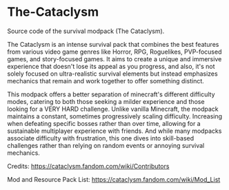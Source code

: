 # The-Cataclysm
Source code of the survival modpack (The Cataclysm).

The Cataclysm is an intense survival pack that combines the best features from various video game genres like Horror, RPG, Roguelikes, PVP-focused games, and story-focused games. It aims to create a unique and immersive experience that doesn't lose its appeal as you progress, and also, it's not solely focused on ultra-realistic survival elements but instead emphasizes mechanics that remain and work together to offer something distinct.

This modpack offers a better separation of minecraft's different difficulty modes, catering to both those seeking a milder experience and those looking for a VERY HARD challenge. Unlike vanilla Minecraft, the modpack maintains a constant, sometimes progressively scaling difficulty. Increasing when defeating specific bosses rather than over time, allowing for a sustainable multiplayer experience with friends. And while many modpacks associate difficulty with frustration, this one dives into skill-based challenges rather than relying on random events or annoying survival mechanics.

Credits: https://cataclysm.fandom.com/wiki/Contributors

Mod and Resource Pack List: https://cataclysm.fandom.com/wiki/Mod_List
